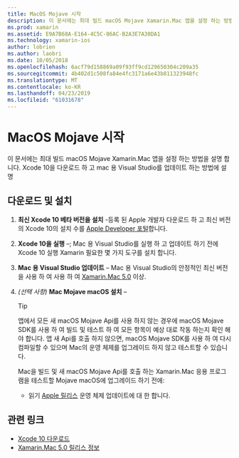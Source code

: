 ```yaml
---
title: MacOS Mojave 시작
description: 이 문서에는 최대 빌드 macOS Mojave Xamarin.Mac 앱을 설정 하는 방법을 설명 합니다. Xcode 10을 다운로드 하 고 mac 용 Visual Studio를 업데이트 하는 방법에 설명
ms.prod: xamarin
ms.assetid: E9A7B68A-E164-4C5C-86AC-B2A3E7A30DA1
ms.technology: xamarin-ios
author: lobrien
ms.author: laobri
ms.date: 10/05/2018
ms.openlocfilehash: 6acf79d158869a09f93ff9cd129650304c209a35
ms.sourcegitcommit: 4b402d1c508fa84e4fc3171a6e43b811323948fc
ms.translationtype: MT
ms.contentlocale: ko-KR
ms.lasthandoff: 04/23/2019
ms.locfileid: "61031678"
---
```

# <a name="get-started-with-macos-mojave"></a>MacOS Mojave 시작

이 문서에는 최대 빌드 macOS Mojave Xamarin.Mac 앱을 설정 하는 방법을 설명 합니다. Xcode 10을 다운로드 하 고 mac 용 Visual Studio를 업데이트 하는 방법에 설명

## <a name="download-and-install"></a>다운로드 및 설치

1. **최신 Xcode 10 베타 버전을 설치** -등록 된 Apple 개발자 다운로드 하 고 최신 버전의 Xcode 10의 설치 수를 [Apple Developer 포털](https://developer.apple.com/download/)합니다.

2. **Xcode 10을 실행** –; Mac 용 Visual Studio를 실행 하 고 업데이트 하기 전에 Xcode 10 실행 Xamarin 필요한 몇 가지 도구를 설치 합니다.

3. **Mac 용 Visual Studio 업데이트** – Mac 용 Visual Studio의 안정적인 최신 버전을 사용 하 여 사용 하 여 [Xamarin.Mac 5.0](https://developer.xamarin.com/releases/mac/xamarin.mac_5/xamarin.mac_5.0/) 이상.

4. _(선택 사항)_  **Mac Mojave macOS 설치** –

   > [!TIP]
   > 앱에서 모든 새 macOS Mojave Api를 사용 하지 않는 경우에 macOS Mojave SDK를 사용 하 여 빌드 및 테스트 하 여 모든 항목이 예상 대로 작동 하는지 확인 해야 합니다. 앱 새 Api를 호출 하지 않으면, macOS Mojave SDK를 사용 하 여 다시 컴파일할 수 있으며 Mac의 운영 체제를 업그레이드 하지 않고 테스트할 수 있습니다.
   >
   > Mac을 빌드 및 새 macOS Mojave Api를 호출 하는 Xamarin.Mac 응용 프로그램을 테스트할 Mojave macOS에 업그레이드 하기 전에:
   >
   > - 읽기 [Apple 릴리스](https://developer.apple.com/download/) 운영 체제 업데이트에 대 한 합니다.

## <a name="related-links"></a>관련 링크

- [Xcode 10 다운로드](https://developer.apple.com/download/)
- [Xamarin.Mac 5.0 릴리스 정보](https://docs.microsoft.com/xamarin/mac/release-notes/5/5.0/)
